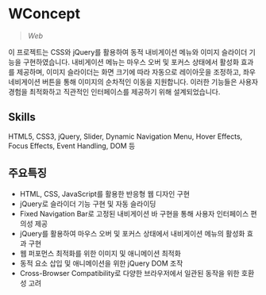 # **WConcept**
>*Web*

이 프로젝트는 CSS와 jQuery를 활용하여 동적 내비게이션 메뉴와 이미지 슬라이더 기능을 구현하였습니다. 내비게이션 메뉴는 마우스 오버 및 포커스 상태에서 활성화 효과를 제공하며, 이미지 슬라이더는 화면 크기에 따라 자동으로 레이아웃을 조정하고, 좌우 네비게이션 버튼을 통해 이미지의 순차적인 이동을 지원합니다. 이러한 기능들은 사용자 경험을 최적화하고 직관적인 인터페이스를 제공하기 위해 설계되었습니다.

## Skills
HTML5, CSS3, jQuery, Slider, Dynamic Navigation Menu, Hover Effects, Focus Effects, Event Handling, DOM 등 

## 주요특징
* HTML, CSS, JavaScript를 활용한 반응형 웹 디자인 구현
* jQuery로 슬라이더 기능 구현 및 자동 슬라이딩
* Fixed Navigation Bar로 고정된 내비게이션 바 구현을 통해 사용자 인터페이스 편의성 제공
* jQuery를 활용하여 마우스 오버 및 포커스 상태에서 내비게이션 메뉴의 활성화 효과 구현
* 웹 퍼포먼스 최적화를 위한 이미지 및 애니메이션 최적화 
* 동적 요소 삽입 및 애니메이션을 위한 jQuery DOM 조작
* Cross-Browser Compatibility로 다양한 브라우저에서 일관된 동작을 위한 호환성 고려